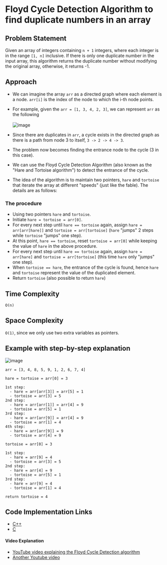 # Floyd Cycle Detection Algorithm to find duplicate numbers in an array

## Problem Statement

Given an array of integers containing `n + 1` integers, where each integer is in the range `[1, n]` inclusive. If there is only one duplicate number in the input array, this algorithm returns the duplicate number without modifying the original array, otherwise, it returns -1.

## Approach
- We can imagine the array `arr` as a directed graph where each element is a node. `arr[i]` is the index of the node to which the i-th node points.
- For example, given the `arr = [1, 3, 4, 2, 3]`, we can represent `arr` as the following <br></br>
![image](images/graph_1.png)

- Since there are duplicates in `arr`, a cycle exists in the directed graph as there is a path from node 3 to itself, `3 -> 2 -> 4 -> 3`.
- The problem now becomes finding the entrance node to the cycle (3 in this case). 
- We can use the Floyd Cycle Detection Algorithm (also known as the "Hare and Tortoise algorithm") to detect the entrance of the cycle.
- The idea of the algorithm is to maintain two pointers, `hare` and `tortoise` that iterate the array at different "speeds" (just like the fable). The details are as follows:

### The procedure
- Using two pointers `hare` and `tortoise`.
- Initiate `hare = tortoise = arr[0]`.
- For every next step until `hare == tortoise` again, assign `hare = arr[arr[hare]]` and `tortoise = arr[tortoise]` (`hare` "jumps" 2 steps while `tortoise` "jumps" one step).
- At this point, `hare == tortoise`, reset `tortoise = arr[0]` while keeping the value of `hare` in the above procedure.
- For every next step until `hare == tortoise` again, assign `hare = arr[hare]` and `tortoise = arr[tortoise]` (this time `hare` only "jumps" one step).
- When `tortoise == hare`, the entrance of the cycle is found, hence `hare` and `tortoise` represent the value of the duplicated element.
- Return `tortoise` (also possible to return `hare`)
  
## Time Complexity

`O(n)`

## Space Complexity

`O(1)`, since we only use two extra variables as pointers.

## Example with step-by-step explanation
![image](images/graph_2.png)

```
arr = [3, 4, 8, 5, 9, 1, 2, 6, 7, 4]

hare = tortoise = arr[0] = 3

1st step:
  - hare = arr[arr[3]] = arr[5] = 1
  - tortoise = arr[3] = 5
2nd step:
  - hare = arr[arr[1]] = arr[4] = 9
  - tortoise = arr[5] = 1
3rd step:
  - hare = arr[arr[9]] = arr[4] = 9
  - tortoise = arr[1] = 4
4th step:
  - hare = arr[arr[9]] = 9
  - tortoise = arr[4] = 9

tortoise = arr[0] = 3

1st step:
  - hare = arr[9] = 4
  - tortoise = arr[3] = 5
2nd step:
  - hare = arr[4] = 9
  - tortoise = arr[5] = 1
3rd step:
  - hare = arr[9] = 4
  - tortoise = arr[1] = 4

return tortoise = 4
```

## Code Implementation Links

- [C++](https://github.com/CloudArmor/C-Plus-Plus/blob/master/search/floyd_cycle_detection_algo.cpp)
- [C](https://github.com/CloudArmor/C/blob/master/searching/floyd_cycle_detection_algorithm.c)
#### Video Explanation

- [YouTube video explaining the Floyd Cycle Detection algorithm](https://www.youtube.com/watch?v=B6smdk7pZ14)
- [Another Youtube video](https://www.youtube.com/watch?v=PvrxZaH_eZ4&t=1s)
